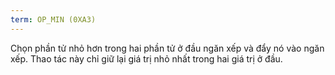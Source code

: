 ```yaml
---
term: OP_MIN (0XA3)
---
```


Chọn phần tử nhỏ hơn trong hai phần tử ở đầu ngăn xếp và đẩy nó vào ngăn xếp. Thao tác này chỉ giữ lại giá trị nhỏ nhất trong hai giá trị ở đầu.